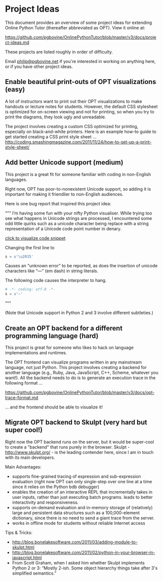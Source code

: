 # Project Ideas

This document provides an overview of some project ideas for extending
Online Python Tutor (thereafter abbreviated as OPT). View it online at:

https://github.com/pgbovine/OnlinePythonTutor/blob/master/v3/docs/project-ideas.md

These projects are listed roughly in order of difficulty.

Email philip@pgbovine.net if you're interested in working on anything here, or if you have other
project ideas.


## Enable beautiful print-outs of OPT visualizations (easy)

A lot of instructors want to print out their OPT visualizations to make handouts or lecture notes
for students.
However, the default CSS stylesheet is optimized for on-screen viewing and not for printing,
so when you try to print the diagrams, they look ugly and unreadable.

The project involves creating a custom CSS optimized for printing, especially on black-and-white printers.
Here is an example how-to guide to get started creating a CSS print style sheet ...
http://coding.smashingmagazine.com/2011/11/24/how-to-set-up-a-print-style-sheet/


## Add better Unicode support (medium)

This project is a great fit for someone familiar with coding in non-English languages.

Right now, OPT has poor-to-nonexistent Unicode support, so adding it is important for making it friendlier to
non-English audiences.

Here is one bug report that inspired this project idea:

"""
I’m having some fun with your nifty Python visualiser.
While trying too see what happens in Unicode strings are processed,
I encountered some odd little quirks such as a unicode character
being replace with a string representation of a Unicode code point
number in denary.


<a href="http://www.pythontutor.com/visualize.html#code=s+%3D+unicode(0x2015)%0Aa+%3D+'Myer'+%2B+s+%2B+'Briggs'%0Ax+%3D+a.index(s)%0Al+%3D+a%5B%3Ax%5D%0Ar+%3D+a%5Bx+%2B+len(s)%3A%5D%0Aprint+l%0Aprint+r%0Aprint+'%22'+%2B+a+%2B+'%22+is+'+%2B+str(len(a))+%2B+'+characters+long.'%0Afor+i,+z+in+unumerate(a)%3A%0A++print+'a%5B'+%2B+str(i)+%2B+'%5D+%3D+'+%2B+str(z)&mode=display&cumulative=false&py=2&curInstr=8">click to visualize code snippet</a>

Changing the first line to

```python
s = u'\u2015'
```

Causes an “unknown error” to be reported, as does the insertion of unicode characters like “—” (em dash) in string literals.

The following code causes the interpreter to hang.
```python
# -*- coding: utf-8 -*-
s = u'—'
```
"""

(Note that Unicode support in Python 2 and 3 involve different subtleties.)


## Create an OPT backend for a different programming language (hard)

This project is great for someone who likes to hack on language implementations and runtimes.

The OPT frontend can visualize programs written in any mainstream language, not just Python.
This project involves creating a backend for another language (e.g., Ruby, Java, JavaScript, C++, Scheme,
whatever you want!). All the backend needs to do is to generate an execution trace
in the following format ...

https://github.com/pgbovine/OnlinePythonTutor/blob/master/v3/docs/opt-trace-format.md

... and the frontend should be able to visualize it!


## Migrate OPT backend to Skulpt (very hard but super cool!)

Right now the OPT backend runs on the server, but it would be super-cool to create a "backend"
that runs purely in the browser. Skulpt - http://www.skulpt.org/ - is the leading contender here,
since I am in touch with its main developers.

Main Advantages:
  - supports fine-grained tracing of expression and sub-expression evaluation (right now OPT can only single-step over one line at a time since it relies on the Python bdb debugger)
  - enables the creation of an interactive REPL that incrementally takes in user inputs, rather than just executing batch programs. leads to better interactivity and responsiveness.
  - supports on-demand evaluation and in-memory storage of (relatively) large and persistent data structures such as a 100,000-element dictionary, since there is no need to send a giant trace from the server.
  - works in offline mode for students without reliable Internet access


Tips & Tricks:
  - http://blog.bonelakesoftware.com/2011/03/adding-module-to-skulpt.html
  - http://blog.bonelakesoftware.com/2011/02/python-in-your-browser-in-javascript.html
  - From Scott Graham, when I asked him whether Skulpt implements Python 2 or 3: “Mostly 2-ish. Some object hierarchy things take after 3's simplified semantics.”
